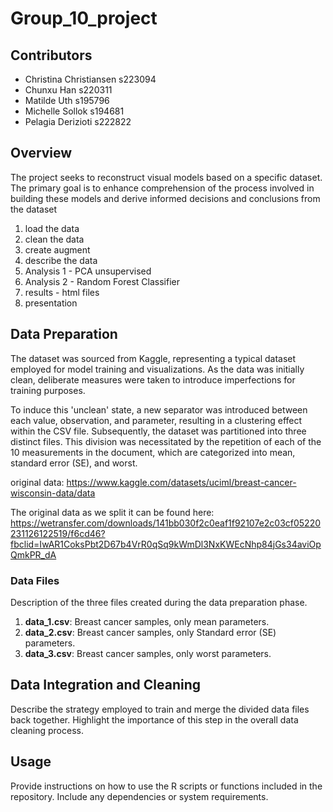 # Group_10_project
## Contributors

- Christina Christiansen s223094
- Chunxu Han s220311
- Matilde Uth s195796
- Michelle Sollok s194681
- Pelagia Derizioti s222822

## Overview
The project seeks to reconstruct visual models based on a specific dataset. The primary goal is to enhance comprehension of the process involved in building these models and derive informed decisions and conclusions from the dataset


1. load the data
2. clean the data
3. create augment
4. describe the data
5. Analysis 1 - PCA unsupervised
6. Analysis 2 - Random Forest Classifier
7. results - html files
8. presentation

## Data Preparation

The dataset was sourced from Kaggle, representing a typical dataset employed for model training and visualizations. As the data was initially clean, deliberate measures were taken to introduce imperfections for training purposes.

To induce this 'unclean' state, a new separator was introduced between each value, observation, and parameter, resulting in a clustering effect within the CSV file. Subsequently, the dataset was partitioned into three distinct files. This division was necessitated by the repetition of each of the 10 measurements in the document, which are categorized into mean, standard error (SE), and worst.

original data: https://www.kaggle.com/datasets/uciml/breast-cancer-wisconsin-data/data 

The original data as we split it can be found here: https://wetransfer.com/downloads/141bb030f2c0eaf1f92107e2c03cf05220231126122519/f6cd46?fbclid=IwAR1CoksPbt2D67b4VrR0qSq9kWmDl3NxKWEcNhp84jGs34aviOpQmkPR_dA 

### Data Files

Description of the three files created during the data preparation phase.

1. **data_1.csv**: Breast cancer samples, only mean parameters.
2. **data_2.csv**: Breast cancer samples, only Standard error (SE) parameters.
3. **data_3.csv**: Breast cancer samples, only worst parameters.

## Data Integration and Cleaning

Describe the strategy employed to train and merge the divided data files back together. Highlight the importance of this step in the overall data cleaning process.

## Usage

Provide instructions on how to use the R scripts or functions included in the repository. Include any dependencies or system requirements.



